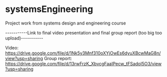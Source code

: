 # systemsEngineering
Project work from systems design and engineering course

-----------Link to final video presentation and final group report (too big too upload)-----------

Video: https://drive.google.com/file/d/1Nk5y3Mnf310oXYjOwEs6dyuXBcwMaG8n/view?usp=sharing 
Group report: https://drive.google.com/file/d/13rwFrzK_XbvcgFaaIPecw_tFSadol5O3/view?usp=sharing 
